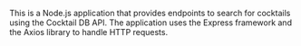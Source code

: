 This is a Node.js application that provides endpoints to search for cocktails using the Cocktail DB API. The application uses the Express framework and the Axios library to handle HTTP requests.

